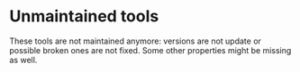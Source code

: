 # Unmaintained tools

These tools are not maintained anymore: versions are not update or possible broken ones are not fixed. Some other properties might be missing as well.